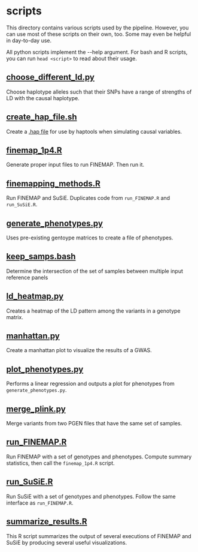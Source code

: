 # scripts
This directory contains various scripts used by the pipeline. However, you can use most of these scripts on their own, too. Some may even be helpful in day-to-day use.

All python scripts implement the --help argument. For bash and R scripts, you can run `head <script>` to read about their usage.

## [choose_different_ld.py](choose_different_ld.py)
Choose haplotype alleles such that their SNPs have a range of strengths of LD with the causal haplotype.

## [create_hap_file.sh](create_hap_file.sh)
Create a [.hap file](https://haptools.readthedocs.io/en/stable/formats/haplotypes.html) for use by haptools when simulating causal variables.

## [finemap_1p4.R](finemap_1p4.R)
Generate proper input files to run FINEMAP. Then run it.

## [finemapping_methods.R](finemapping_methods.R)
Run FINEMAP and SuSiE. Duplicates code from `run_FINEMAP.R` and `run_SuSiE.R`.

## [generate_phenotypes.py](generate_phenotypes.py)
Uses pre-existing gentoype matrices to create a file of phenotypes.

## [keep_samps.bash](keep_samps.bash)
Determine the intersection of the set of samples between multiple input reference panels

## [ld_heatmap.py](ld_heatmap.py)
Creates a heatmap of the LD pattern among the variants in a genotype matrix.

## [manhattan.py](manhattan.py)
Create a manhattan plot to visualize the results of a GWAS.

## [plot_phenotypes.py](plot_phenotypes.py)
Performs a linear regression and outputs a plot for phenotypes from `generate_phenotypes.py`.

## [merge_plink.py](merge_plink.py)
Merge variants from two PGEN files that have the same set of samples.

## [run_FINEMAP.R](run_FINEMAP.R)
Run FINEMAP with a set of genotypes and phenotypes. Compute summary statistics, then call the `finemap_1p4.R` script.

## [run_SuSiE.R](run_SuSiE.R)
Run SuSiE with a set of genotypes and phenotypes. Follow the same interface as `run_FINEMAP.R`.

## [summarize_results.R](summarize_results.R)
This R script summarizes the output of several executions of FINEMAP and SuSiE by producing several useful visualizations.
